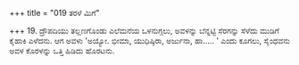 +++
title = "019 ತರಳೆ ಮಿಗೆ"

+++
19. ದ್ರೌಪದಿಯು ತಲ್ಲಣಗೊಂಡು ಎಲೆಮನೆಯ ಒಳನುಗ್ಗಲು, ಅವಳನ್ನು ಬೆನ್ನಟ್ಟಿ ಸೆರಗನ್ನು ಸೆಳೆದು ಮುಡಿಗೆ ಕೈಹಾಕಿ ಎಳೆದನು. ಆಗ ಅವಳು 'ಅಯ್ಯೋ. ಭೀಮಾ, ಯುಧಿಷ್ಠಿರಾ, ಅರ್ಜುನಾ, ಹಾ..... ' ಎಂದು ಕೂಗಲು, ಸೈಂಧವನು ಅವಳ ಕೊರಳನ್ನು ಒತ್ತಿ ಹಿಡಿದು ಹೊರಟನು.
